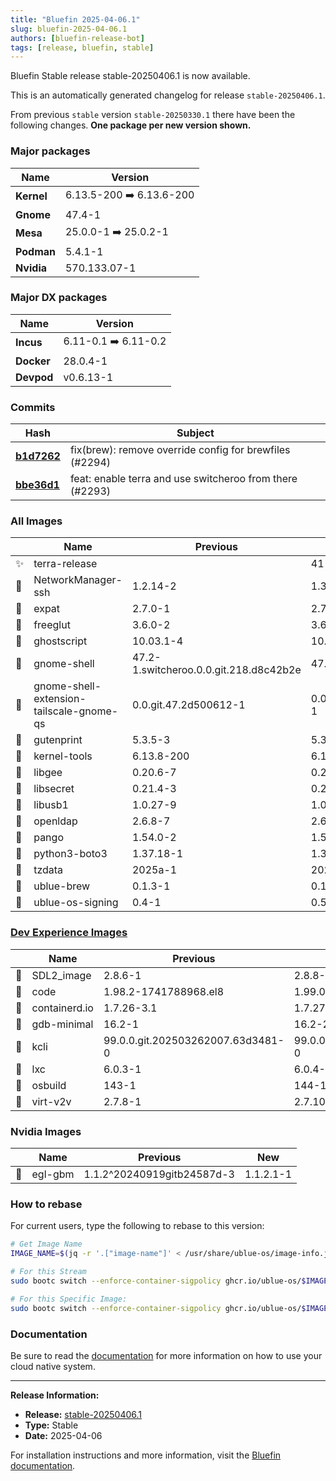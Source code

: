 ```yaml
---
title: "Bluefin 2025-04-06.1"
slug: bluefin-2025-04-06.1
authors: [bluefin-release-bot]
tags: [release, bluefin, stable]
---
```


Bluefin Stable release stable-20250406.1 is now available.

<!--truncate-->

This is an automatically generated changelog for release `stable-20250406.1`.

From previous `stable` version `stable-20250330.1` there have been the following changes. **One package per new version shown.**

### Major packages

| Name       | Version                  |
| ---------- | ------------------------ |
| **Kernel** | 6.13.5-200 ➡️ 6.13.6-200 |
| **Gnome**  | 47.4-1                   |
| **Mesa**   | 25.0.0-1 ➡️ 25.0.2-1     |
| **Podman** | 5.4.1-1                  |
| **Nvidia** | 570.133.07-1             |

### Major DX packages

| Name       | Version              |
| ---------- | -------------------- |
| **Incus**  | 6.11-0.1 ➡️ 6.11-0.2 |
| **Docker** | 28.0.4-1             |
| **Devpod** | v0.6.13-1            |

### Commits

| Hash                                                                                               | Subject                                                  |
| -------------------------------------------------------------------------------------------------- | -------------------------------------------------------- |
| **[b1d7262](https://github.com/ublue-os/bluefin/commit/b1d7262e6000c2f0080e0ec5393caac301b5a940)** | fix(brew): remove override config for brewfiles (#2294)  |
| **[bbe36d1](https://github.com/ublue-os/bluefin/commit/bbe36d162aec25f1ff0f1614cf688420e112376c)** | feat: enable terra and use switcheroo from there (#2293) |

### All Images

|     | Name                                     | Previous                               | New                   |
| --- | ---------------------------------------- | -------------------------------------- | --------------------- |
| ✨  | terra-release                            |                                        | 41-4                  |
| 🔄  | NetworkManager-ssh                       | 1.2.14-2                               | 1.3.1-1               |
| 🔄  | expat                                    | 2.7.0-1                                | 2.7.1-1               |
| 🔄  | freeglut                                 | 3.6.0-2                                | 3.6.0-4               |
| 🔄  | ghostscript                              | 10.03.1-4                              | 10.03.1-5             |
| 🔄  | gnome-shell                              | 47.2-1.switcheroo.0.0.git.218.d8c42b2e | 47.4-1.switcheroo     |
| 🔄  | gnome-shell-extension-tailscale-gnome-qs | 0.0.git.47.2d500612-1                  | 0.0.git.51.a2270bae-1 |
| 🔄  | gutenprint                               | 5.3.5-3                                | 5.3.5-4               |
| 🔄  | kernel-tools                             | 6.13.8-200                             | 6.13.9-200            |
| 🔄  | libgee                                   | 0.20.6-7                               | 0.20.8-1              |
| 🔄  | libsecret                                | 0.21.4-3                               | 0.21.7-1              |
| 🔄  | libusb1                                  | 1.0.27-9                               | 1.0.28-2              |
| 🔄  | openldap                                 | 2.6.8-7                                | 2.6.9-1               |
| 🔄  | pango                                    | 1.54.0-2                               | 1.56.3-1              |
| 🔄  | python3-boto3                            | 1.37.18-1                              | 1.37.25-1             |
| 🔄  | tzdata                                   | 2025a-1                                | 2025b-1               |
| 🔄  | ublue-brew                               | 0.1.3-1                                | 0.1.3-2               |
| 🔄  | ublue-os-signing                         | 0.4-1                                  | 0.5-1                 |

### [Dev Experience Images](https://docs.projectbluefin.io/bluefin-dx)

|     | Name          | Previous                          | New                               |
| --- | ------------- | --------------------------------- | --------------------------------- |
| 🔄  | SDL2_image    | 2.8.6-1                           | 2.8.8-1                           |
| 🔄  | code          | 1.98.2-1741788968.el8             | 1.99.0-1743632525.el8             |
| 🔄  | containerd.io | 1.7.26-3.1                        | 1.7.27-3.1                        |
| 🔄  | gdb-minimal   | 16.2-1                            | 16.2-2                            |
| 🔄  | kcli          | 99.0.0.git.202503262007.63d3481-0 | 99.0.0.git.202504041447.207141c-0 |
| 🔄  | lxc           | 6.0.3-1                           | 6.0.4-0.1                         |
| 🔄  | osbuild       | 143-1                             | 144-1                             |
| 🔄  | virt-v2v      | 2.7.8-1                           | 2.7.10-1                          |

### Nvidia Images

|     | Name    | Previous                   | New       |
| --- | ------- | -------------------------- | --------- |
| 🔄  | egl-gbm | 1.1.2^20240919gitb24587d-3 | 1.1.2.1-1 |

### How to rebase

For current users, type the following to rebase to this version:

```bash
# Get Image Name
IMAGE_NAME=$(jq -r '.["image-name"]' < /usr/share/ublue-os/image-info.json)

# For this Stream
sudo bootc switch --enforce-container-sigpolicy ghcr.io/ublue-os/$IMAGE_NAME:stable

# For this Specific Image:
sudo bootc switch --enforce-container-sigpolicy ghcr.io/ublue-os/$IMAGE_NAME:stable-20250406.1
```

### Documentation

Be sure to read the [documentation](https://docs.projectbluefin.io/) for more information
on how to use your cloud native system.

---

**Release Information:**

- **Release:** [stable-20250406.1](https://github.com/ublue-os/bluefin/releases/tag/stable-20250406.1)
- **Type:** Stable
- **Date:** 2025-04-06

For installation instructions and more information, visit the [Bluefin documentation](https://docs.projectbluefin.io/).
